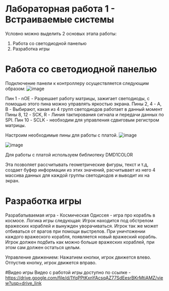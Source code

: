 # Лабораторная работа 1 - Встраиваемые системы

Условно можно выделить 2 основых этапа работы:
1. Работа со светодиодной панелью
2. Разработка игры

# Работа со светодиодной панелью
Подключение панели к контроллеру осуществляется следующим образом:
![image](https://github.com/lubitelPlova/LB11/assets/147998550/0686e367-b5a4-4a7a-ac3f-2efa21d2a93b)

Пин 1 - nOE - Разрешает работу матрицы, зажигает светодиоды, с помощью этого пина можно управлять яркостью экрана.
Пины 2, 4 - A, B - Выбирают, какая из 4 групп светодиодов работает в данный момент
Пины 8, 12 - SCK, R - Линия тактирования сигнала и передачи данных по SPI.
Пин 10 - SCLK - необходим для управления сдвиговым регистром матрицы.

Настроим необходимые пины для работы с платой.
![image](https://github.com/lubitelPlova/LB11/assets/147998550/a85170e6-6057-4f38-89ed-f4b8c43eedca)

![image](https://github.com/lubitelPlova/LB11/assets/147998550/e478f50c-511e-40f0-919b-456322a7a1ba)

Для работы с платой используем библиотеку DMD1COLOR

Эта позволяет рассчитывать геометрические фигуры, текст и т.д, создает буфер информации из этих значений, расчитывает из него 4 массива данных для каждой группы светодиодов и выводит их на экран.

# Разработка игры

Разрабатываемая игра - Космическая Одиссея - игра про корабль в космосе.
Логика игры следующая: Игрок находится под обстрелом вражеских кораблей и вынужден уворачиваться.  Игрок так же может отбиваться от врагов при помощи выстрелов. При уничтожении каждого вражеского корабля, появляется новый вражеский корабль.
Игрок должен подбить как можно больше вражеских кораблей, при этом сам должен остаться целым.

Управление движением:
Нажатием кнопки, игрок движется влево. Отпустив кнопку, игрок движется вправо.

#Видео игры
Видео с работой игры доступно по ссылке - https://drive.google.com/file/d/1YqPPtKxnYAcsqAZ77SdEesrBKrMtiAMZ/view?usp=drive_link
